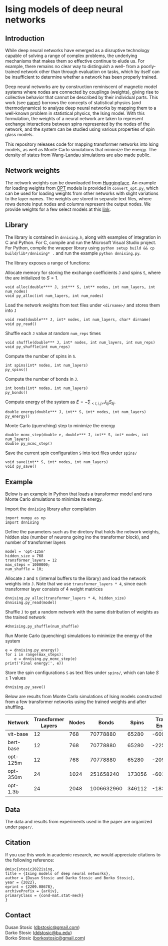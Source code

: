 # Ising models of deep neural networks 

## Introduction
While deep neural networks have emerged as a disruptive technology capable of solving a range of complex problems, the underlying mechanisms that makes them so effective continue to elude us. For example, there remains no clear way to distinguish a well- from a poorly- trained network other than through evaluation on tasks, which by itself can be insufficient to determine whether a network has been properly trained.

Deep neural networks are by construction reminiscent of magnetic model systems where nodes are connected by couplings (weights), giving rise to collective behavior that cannot be described by their individual parts. This work (see [paper](https://arxiv.org/abs/2209.08678)) borrows the concepts of statistical physics (and thermodynamics) to analyze deep neural networks by mapping them to a well-known problem in statistical physics, the Ising model. With this formulation, the weights of a neural network are taken to represent exchange interactions between spins represented by the nodes of the network, and the system can be studied using various properties of spin glass models.

This repository releases code for mapping transformer networks into Ising models, as well as Monte Carlo simulations that minimize the energy. The density of states from Wang-Landau simulations are also made public.

## Network weights
The network weights can be downloaded from [Huggingface](https://huggingface.co/). An example for loading weights from [OPT](https://huggingface.co/docs/transformers/model_doc/opt) models is provided in `convert_opt.py`, which can be used for loading weights from other networks with slight variations to the layer names. The weights are stored in separate text files, where rows denote input nodes and columns represent the output nodes. We provide weights for a few select models at this [link](https://drive.google.com/drive/folders/1v5v7wnEI2MTcTMBJWaoIKtNDZg6YbqF0?usp=sharing).

## Library
The library is contained in `dnnising.h`, along with examples of integration in C and Python. For C, compile and run the Microsoft Visual Studio project. For Python,
compile the wrapper library using ```python setup build && cp build/lib*/dnnising* .``` and run the example ```python dnnising.py```.

The library exposes a range of functions:

Allocate memory for storing the exchange coefficients `J` and spins `S`, where the are initialized to $S=1$.
```
void alloc(double**** J, int*** S, int** nodes, int num_layers, int num_nodes)
void py_alloc(int num_layers, int num_nodes)
```

Load the network weights from text files under `<dirname>/` and stores them into `J`
```
void read(double*** J, int* nodes, int num_layers, char* dirname)
void py_read()
```

Shuffle each `J` value at random `num_reps` times
```
void shuffle(double*** J, int* nodes, int num_layers, int num_reps)
void py_shuffle(int num_reps)
```

Compute the number of spins in ```S```.
```
int spins(int* nodes, int num_layers)
py_spins()
```

Compute the number of bonds in ```J```.
```
int bonds(int* nodes, int num_layers)
py_bonds()
```

Compute energy of the system as $E=-\sum_{<l,i,j>} J_{lij} S_{lij}$.
```
double energy(double*** J, int** S, int* nodes, int num_layers)
py_energy()
```

Monte Carlo (quenching) step to minimize the energy
```
double mcmc_step(double e, double*** J, int** S, int* nodes, int num_layers)
double py_mcmc_step()
```

Save the current spin configuration `S` into text files under `spins/`
```
void save(int** S, int* nodes, int num_layers)
void py_save()
```

## Example
Below is an example in Python that loads a transformer model and runs Monte Carlo simulations to minimize its energy.

Import the `dnnising` library after compilation
```
import numpy as np
import dnnising
```

Define the parameters such as the diretory that holds the network weights, hidden size (number of neurons going ino the transformer block), and number of transformer layers
```
model = 'opt-125m'
hidden_size = 768
transformer_layers = 12
max_steps = 1000000;
num_shuffle = 10;
```

Allocate `J` and `S` (internal buffers to the library) and load the network weights into `J`. Note that we use `transformer_layers * 4`, since each transformer layer consists of 4 weight matrices
```
dnnising.py_alloc(transformer_layers * 4, hidden_size)
dnnising.py_read(model)
```

Shuffle `J` to get a random network with the same distribution of weights as the trained network
```
#dnnising.py_shuffle(num_shuffle)
```

Run Monte Carlo (quenching) simulations to minimize the energy of the system
```
e = dnnising.py_energy()
for i in range(max_steps):
    e = dnnising.py_mcmc_step(e)
print('Final energy:', e))
```

Store the spin configurations `S` as text files under `spins/`, which can take $S\pm1$ values
```
dnnising.py_save()
```

Below are results from Monte Carlo simulations of Ising models constructed from a few transformer networks using the trained weights and after shuffling.

| Network   | Transformer Layers | Nodes | Bonds  | Spins  | Trained Energy | Shuffled Energy |
| ----------| --------- | --------- | --------- | ---------| ---------| -------- |
| vit-base  | 12 | 768 | 70778880   | 65280    | -609510  | -181891  |
| bert-base | 12 | 768 | 70778880   | 65280    |  -225609 | -84333   |
| opt-125m  | 12 | 768 | 70778880   | 65280    | -209625  |  -79749  |
| opt-350m  | 24 | 1024 | 251658240  | 173056   | -601322  | -180562  |
| opt-1.3b  | 24 | 2048 | 1006632960 | 346112   | -1832284 | -317504  |


## Data
The data and results from experiments used in the paper are organized under `paper/`.

## Citation
If you use this work in academic research, we would appreciate citations to the following reference:

```
@misc{stosic2022ising,
title = {Ising models of deep neural networks}, 
author = {Dusan Stosic and Darko Stosic and Borko Stosic},
year = {2022},
eprint = {2209.08678},
archivePrefix = {arXiv},
primaryClass = {cond-mat.stat-mech}
}
```

## Contact
Dusan Stosic (dbstosic@gmail.com)<br/>
Darko Stosic (ddstosic@bu.edu)<br/>
Borko Stosic (borkostosic@gmail.com)
